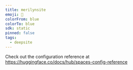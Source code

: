 ```yaml
---
title: merilynsite
emoji: 🐳
colorFrom: blue
colorTo: blue
sdk: static
pinned: false
tags:
  - deepsite
---
```


Check out the configuration reference at https://huggingface.co/docs/hub/spaces-config-reference